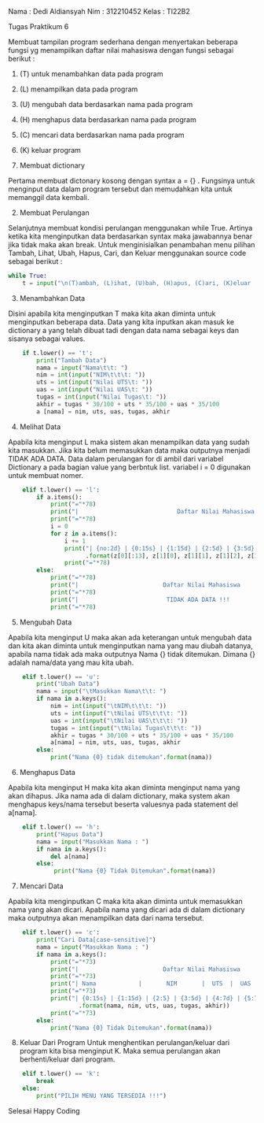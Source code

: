 Nama      : Dedi Aldiansyah
Nim       : 312210452
Kelas     : TI22B2

Tugas Praktikum 6

Membuat tampilan program sederhana dengan menyertakan beberapa fungsi yg menampilkan daftar nilai mahasiswa dengan fungsi sebagai berikut :

1. (T) untuk menambahkan data pada program
2. (L) menampilkan data pada program
3. (U) mengubah data berdasarkan nama pada program 
4. (H) menghapus data berdasarkan nama pada program
5. (C) mencari data berdasarkan nama pada program
6. (K) keluar program


1. Membuat dictionary

  Pertama membuat dictonary kosong dengan syntax a = {} . Fungsinya untuk menginput data dalam program tersebut dan memudahkan kita untuk memanggil data kembali.
  
2. Membuat Perulangan

Selanjutnya membuat kondisi perulangan menggunakan while True. Artinya ketika kita menginputkan data berdasarkan syntax maka jawabannya benar jika tidak maka akan break. Untuk menginisialkan penambahan menu pilihan Tambah, Lihat, Ubah, Hapus, Cari, dan Keluar menggunakan source code sebagai berikut :

```py
while True:
    t = input("\n(T)ambah, (L)ihat, (U)bah, (H)apus, (C)ari, (K)eluar : ")
```

3. Menambahkan Data

Disini apabila kita menginputkan T maka kita akan diminta untuk menginputkan beberapa data. Data yang kita inputkan akan masuk ke dictionary a yang telah dibuat tadi dengan data nama sebagai keys dan sisanya sebagai values.

```py
    if t.lower() == 't':
        print("Tambah Data")
        nama = input("Nama\t\t: ")
        nim = int(input("NIM\t\t\t: "))
        uts = int(input("Nilai UTS\t: "))
        uas = int(input("Nilai UAS\t: "))
        tugas = int(input("Nilai Tugas\t: "))
        akhir = tugas * 30/100 + uts * 35/100 + uas * 35/100
        a [nama] = nim, uts, uas, tugas, akhir
```

4. Melihat Data

Apabila kita menginput L maka sistem akan menampilkan data yang sudah kita masukkan. Jika kita belum memasukkan data maka outputnya menjadi TIDAK ADA DATA.
Data dalam perulangan for di ambil dari variabel Dictionary a pada bagian value yang berbntuk list. variabel i = 0 digunakan untuk membuat nomer.

```py
    elif t.lower() == 'l':
        if a.items():
            print("="*78)
            print("|                            Daftar Nilai Mahasiswa                          |")
            print("="*78)
            i = 0
            for z in a.items():
                i += 1
                print("| {no:2d} | {0:15s} | {1:15d} | {2:5d} | {3:5d} | {4:7d} | {5:7.2f} |"
                      .format(z[0][:13], z[1][0], z[1][1], z[1][2], z[1][3], z[1][4], no=i))
                print("="*78)
        else:
            print("="*78)
            print("|                        Daftar Nilai Mahasiswa                           |")
            print("="*78)
            print("|                         TIDAK ADA DATA !!!                              |")
            print("="*78)
```

5. Mengubah Data

Apabila kita menginput U maka akan ada keterangan untuk mengubah data dan kita akan diminta untuk menginputkan nama yang mau diubah datanya, apabila nama tidak ada maka outputnya Nama {} tidak ditemukan. Dimana {} adalah nama/data yang mau kita ubah.

```py
    elif t.lower() == 'u':
        print("Ubah Data")
        nama = input("\tMasukkan Nama\t\t: ")
        if nama in a.keys():
            nim = int(input("\tNIM\t\t\t: "))
            uts = int(input("\tNilai UTS\t\t\t: "))
            uas = int(input("\tNilai UAS\t\t\t: "))
            tugas = int(input("\tNilai Tugas\t\t\t: "))
            akhir = tugas * 30/100 + uts * 35/100 + uas * 35/100
            a[nama] = nim, uts, uas, tugas, akhir
        else:
            print("Nama {0} tidak ditemukan".format(nama))
```

6. Menghapus Data

Apabila kita menginput H maka kita akan diminta menginput nama yang akan dihapus. Jika nama ada di dalam dictionary, maka system akan menghapus keys/nama tersebut beserta valuesnya pada statement del a[nama].

```py
    elif t.lower() == 'h':
        print("Hapus Data")
        nama = input("Masukkan Nama : ")
        if nama in a.keys():
            del a[nama]
        else:
             print("Nama {0} Tidak Ditemukan".format(nama))
```

7. Mencari Data

Apabila kita menginputkan C maka kita akan diminta untuk memasukkan nama yang akan dicari. Apabila nama yang dicari ada di dalam dictionary maka outputnya akan menampilkan data dari nama tersebut.

```py
    elif t.lower() == 'c':
        print("Cari Data[case-sensitive]")
        nama = input("Masukkan Nama : ")
        if nama in a.keys():
            print("="*73)
            print("|                        Daftar Nilai Mahasiswa                         |")
            print("="*73)
            print("| Nama            |       NIM       |  UTS  |  UAS  |  Tugas  |  Akhir  |")
            print("="*73)
            print("| {0:15s} | {1:15d} | {2:5} | {3:5d} | {4:7d} | {5:7.3f} |"
                    .format(nama, nim, uts, uas, tugas, akhir))
            print("="*73)
        else:
            print("Nama {0} Tidak Ditemukan".format(nama))
```

8. Keluar Dari Program
Untuk menghentikan perulangan/keluar dari program kita bisa menginput K. Maka semua perulangan akan berhenti/keluar dari program.

```py
    elif t.lower() == 'k':
        break
    else:
        print("PILIH MENU YANG TERSEDIA !!!")
```

Selesai Happy Coding
